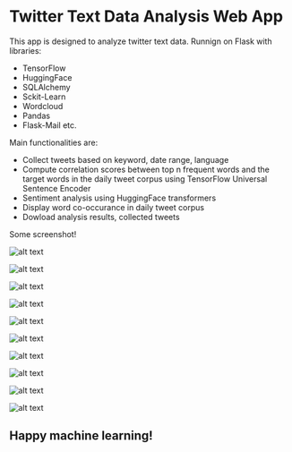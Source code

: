 
# Twitter Text Data Analysis Web App

This app is designed to analyze twitter text data.
Runnign on Flask with libraries:
 - TensorFlow
 - HuggingFace
 - SQLAlchemy
 - Sckit-Learn
 - Wordcloud 
 - Pandas 
 - Flask-Mail etc.  

Main functionalities are:
 - Collect tweets based on keyword, date range, language
 - Compute correlation scores between top n frequent words and the target words in the daily tweet corpus using TensorFlow Universal Sentence Encoder
 - Sentiment analysis using HuggingFace transformers
 - Display word co-occurance in daily tweet corpus
 - Dowload analysis results, collected tweets

Some screenshot!

![alt text](https://github.com/aslanismailgit/Twitter-Text-Data-Analysis-Web-App/blob/master/images/main.png)

![alt text](https://github.com/aslanismailgit/Twitter-Text-Data-Analysis-Web-App/blob/master/images/search_page.png)

![alt text](https://github.com/aslanismailgit/Twitter-Text-Data-Analysis-Web-App/blob/master/images/plots1.png)

![alt text](https://github.com/aslanismailgit/Twitter-Text-Data-Analysis-Web-App/blob/master/images/plots2.png)

![alt text](https://github.com/aslanismailgit/Twitter-Text-Data-Analysis-Web-App/blob/master/images/plots3.png)

![alt text](https://github.com/aslanismailgit/Twitter-Text-Data-Analysis-Web-App/blob/master/images/enter_target_words.png)

![alt text](https://github.com/aslanismailgit/Twitter-Text-Data-Analysis-Web-App/blob/master/images/correlation_plot.png)

![alt text](https://github.com/aslanismailgit/Twitter-Text-Data-Analysis-Web-App/blob/master/images/sentiment_analysis_plot.png)

![alt text](https://github.com/aslanismailgit/Twitter-Text-Data-Analysis-Web-App/blob/master/images/word_cooccurance.png)

![alt text](https://github.com/aslanismailgit/Twitter-Text-Data-Analysis-Web-App/blob/master/images/download.png)


## Happy machine learning!
